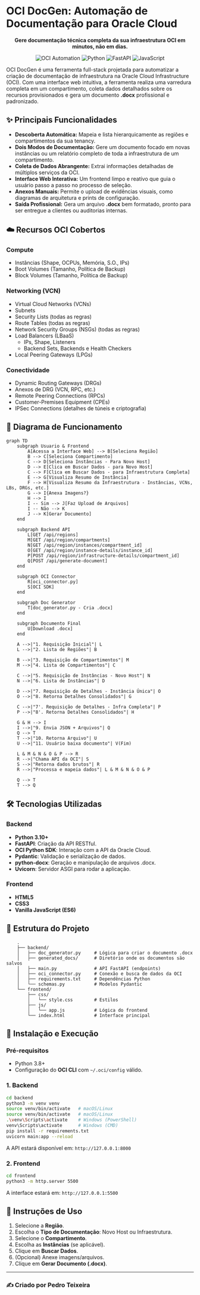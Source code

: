 # OCI DocGen: Automação de Documentação para Oracle Cloud

<p align="center">
  <strong>Gere documentação técnica completa da sua infraestrutura OCI em minutos, não em dias.</strong>
</p>

<p align="center">
  <img src="https://img.shields.io/badge/Oracle%20Cloud-Automation-red?style=for-the-badge&logo=oracle" alt="OCI Automation">
  <img src="https://img.shields.io/badge/Python-3.10%2B-blue?style=for-the-badge&logo=python" alt="Python">
  <img src="https://img.shields.io/badge/FastAPI-Web%20Backend-green?style=for-the-badge&logo=fastapi" alt="FastAPI">
  <img src="https://img.shields.io/badge/JavaScript-ES6-yellow?style=for-the-badge&logo=javascript" alt="JavaScript">
</p>

OCI DocGen é uma ferramenta full-stack projetada para automatizar a
criação de documentação de infraestrutura na Oracle Cloud Infrastructure
(OCI). Com uma interface web intuitiva, a ferramenta realiza uma
varredura completa em um compartimento, coleta dados detalhados sobre os
recursos provisionados e gera um documento **.docx** profissional e
padronizado.

## ✨ Principais Funcionalidades

-   **Descoberta Automática:** Mapeia e lista hierarquicamente as
    regiões e compartimentos da sua tenancy.
-   **Dois Modos de Documentação:** Gere um documento focado em novas
    instâncias ou um relatório completo de toda a infraestrutura de um
    compartimento.
-   **Coleta de Dados Abrangente:** Extrai informações detalhadas de
    múltiplos serviços da OCI.
-   **Interface Web Interativa:** Um frontend limpo e reativo que guia o
    usuário passo a passo no processo de seleção.
-   **Anexos Manuais:** Permite o upload de evidências visuais, como
    diagramas de arquitetura e prints de configuração.
-   **Saída Profissional:** Gera um arquivo **.docx** bem formatado,
    pronto para ser entregue a clientes ou auditorias internas.

## ☁️ Recursos OCI Cobertos

### Compute

-   Instâncias (Shape, OCPUs, Memória, S.O., IPs)
-   Boot Volumes (Tamanho, Política de Backup)
-   Block Volumes (Tamanho, Política de Backup)

### Networking (VCN)

-   Virtual Cloud Networks (VCNs)
-   Subnets
-   Security Lists (todas as regras)
-   Route Tables (todas as regras)
-   Network Security Groups (NSGs) (todas as regras)
-   Load Balancers (LBaaS)
    -   IPs, Shape, Listeners
    -   Backend Sets, Backends e Health Checkers
-   Local Peering Gateways (LPGs)

### Conectividade

-   Dynamic Routing Gateways (DRGs)
-   Anexos de DRG (VCN, RPC, etc.)
-   Remote Peering Connections (RPCs)
-   Customer-Premises Equipment (CPEs)
-   IPSec Connections (detalhes de túneis e criptografia)

## 🔄 Diagrama de Funcionamento

``` mermaid
graph TD
    subgraph Usuario & Frontend
        A[Acessa a Interface Web] --> B[Seleciona Região]
        B --> C[Seleciona Compartimento]
        C --> D[Seleciona Instâncias - Para Novo Host]
        D --> E[Clica em Buscar Dados - para Novo Host]
        C --> F[Clica em Buscar Dados - para Infraestrutura Completa]
        E --> G[Visualiza Resumo de Instância]
        F --> H[Visualiza Resumo da Infraestrutura - Instâncias, VCNs, LBs, DRGs, etc.]
        G --> I{Anexa Imagens?}
        H --> I
        I -- Sim --> J[Faz Upload de Arquivos]
        I -- Não --> K
        J --> K[Gerar Documento]
    end

    subgraph Backend API
        L[GET /api/regions]
        M[GET /api/region/compartments]
        N[GET /api/region/instances/compartment_id]
        O[GET /api/region/instance-details/instance_id]
        P[POST /api/region/infrastructure-details/compartment_id]
        Q[POST /api/generate-document]
    end

    subgraph OCI Connector
        R[oci_connector.py]
        S[OCI SDK]
    end
    
    subgraph Doc Generator
        T[doc_generator.py - Cria .docx]
    end

    subgraph Documento Final
        U[Download .docx]
    end

    A -->|"1. Requisição Inicial"| L
    L -->|"2. Lista de Regiões"| B

    B -->|"3. Requisição de Compartimentos"| M
    M -->|"4. Lista de Compartimentos"| C

    C -->|"5. Requisição de Instâncias - Novo Host"| N
    N -->|"6. Lista de Instâncias"| D

    D -->|"7. Requisição de Detalhes - Instância Única"| O
    O -->|"8. Retorna Detalhes Consolidados"| G

    C -->|"7'. Requisição de Detalhes - Infra Completa"| P
    P -->|"8'. Retorna Detalhes Consolidados"| H

    G & H --> I
    I -->|"9. Envia JSON + Arquivos"| Q
    Q --> T
    T -->|"10. Retorna Arquivo"| U
    U -->|"11. Usuário baixa documento"| V(Fim)

    L & M & N & O & P --> R
    R -->|"Chama API da OCI"| S
    S -->|"Retorna dados brutos"| R
    R -->|"Processa e mapeia dados"| L & M & N & O & P

    Q --> T
    T --> Q
```

## 🛠️ Tecnologias Utilizadas

### Backend

-   **Python 3.10+**
-   **FastAPI**: Criação da API RESTful.
-   **OCI Python SDK**: Interação com a API da Oracle Cloud.
-   **Pydantic**: Validação e serialização de dados.
-   **python-docx**: Geração e manipulação de arquivos .docx.
-   **Uvicorn**: Servidor ASGI para rodar a aplicação.

### Frontend

-   **HTML5**
-   **CSS3**
-   **Vanilla JavaScript (ES6)**

## 📂 Estrutura do Projeto
```
    .
    ├── backend/
    │   ├── doc_generator.py     # Lógica para criar o documento .docx
    │   ├── generated_docs/      # Diretório onde os documentos são salvos
    │   ├── main.py              # API FastAPI (endpoints)
    │   ├── oci_connector.py     # Conexão e busca de dados da OCI
    │   ├── requirements.txt     # Dependências Python
    │   └── schemas.py           # Modelos Pydantic
    └── frontend/
        ├── css/
        │   └── style.css        # Estilos
        ├── js/
        │   └── app.js           # Lógica do frontend
        └── index.html           # Interface principal
```

## 🚀 Instalação e Execução

### Pré-requisitos

-   Python 3.8+
-   Configuração do **OCI CLI** com `~/.oci/config` válido.

### 1. Backend

``` bash
cd backend
python3 -m venv venv
source venv/bin/activate   # macOS/Linux
source venv/bin/activate   # macOS/Linux
.\venv\Scripts\activate    # Windows (PowerShell)
venv\Scripts\activate      # Windows (CMD)
pip install -r requirements.txt
uvicorn main:app --reload
```

A API estará disponível em: `http://127.0.0.1:8000`

### 2. Frontend

``` bash
cd frontend
python3 -m http.server 5500
```

A interface estará em: `http://127.0.0.1:5500`

## 📖 Instruções de Uso

1.  Selecione a **Região**.
2.  Escolha o **Tipo de Documentação**: Novo Host ou Infraestrutura.
3.  Selecione o **Compartimento**.
4.  Escolha as **Instâncias** (se aplicável).
5.  Clique em **Buscar Dados**.
6.  (Opcional) Anexe imagens/arquivos.
7.  Clique em **Gerar Documento (.docx)**.

------------------------------------------------------------------------

### ✍️ Criado por Pedro Teixeira
